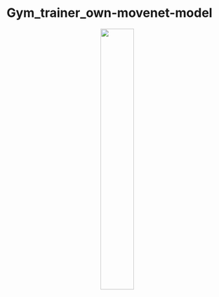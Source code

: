 # Gym_trainer_own-movenet-model

<div align="center">
    <a href="./">
        <img src="./exe-count(improve).mp4" width="39%"/>
    </a>
</div>
